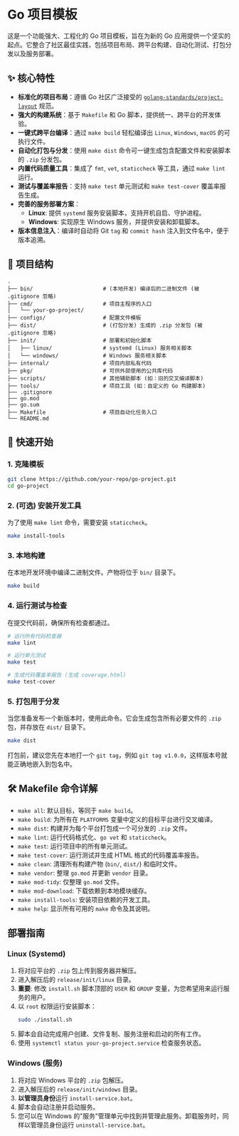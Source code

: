 # Go 项目模板

这是一个功能强大、工程化的 Go 项目模板，旨在为新的 Go 应用提供一个坚实的起点。它整合了社区最佳实践，包括项目布局、跨平台构建、自动化测试、打包分发以及服务部署。

## ✨ 核心特性

- **标准化的项目布局**：遵循 Go 社区广泛接受的 [`golang-standards/project-layout`](https://github.com/golang-standards/project-layout) 规范。
- **强大的构建系统**：基于 `Makefile` 和 Go 脚本，提供统一、跨平台的开发体验。
- **一键式跨平台编译**：通过 `make build` 轻松编译出 `Linux`, `Windows`, `macOS` 的可执行文件。
- **自动化打包与分发**：使用 `make dist` 命令可一键生成包含配置文件和安装脚本的 `.zip` 分发包。
- **内置代码质量工具**：集成了 `fmt`, `vet`, `staticcheck` 等工具，通过 `make lint` 运行。
- **测试与覆盖率报告**：支持 `make test` 单元测试和 `make test-cover` 覆盖率报告生成。
- **完善的服务部署方案**：
    - **Linux**: 提供 `systemd` 服务安装脚本，支持开机自启、守护进程。
    - **Windows**: 实现原生 Windows 服务，并提供安装和卸载脚本。
- **版本信息注入**：编译时自动将 Git `tag` 和 `commit hash` 注入到文件名中，便于版本追溯。

## 📂 项目结构

```
.
├── bin/                      # (本地开发) 编译后的二进制文件 (被 .gitignore 忽略)
├── cmd/                      # 项目主程序的入口
│   └── your-go-project/
├── configs/                  # 配置文件模板
├── dist/                     # (打包分发) 生成的 .zip 分发包 (被 .gitignore 忽略)
├── init/                     # 部署和初始化脚本
│   ├── linux/                # systemd (Linux) 服务相关脚本
│   └── windows/              # Windows 服务相关脚本
├── internal/                 # 项目内部私有代码
├── pkg/                      # 可供外部使用的公共库代码
├── scripts/                  # 其他辅助脚本 (如：旧的交叉编译脚本)
├── tools/                    # 项目工具 (如：自定义的 Go 构建脚本)
├── .gitignore
├── go.mod
├── go.sum
├── Makefile                  # 项目自动化任务入口
└── README.md
```

## 🚀 快速开始

### 1. 克隆模板

```bash
git clone https://github.com/your-repo/go-project.git
cd go-project
```

### 2. (可选) 安装开发工具

为了使用 `make lint` 命令，需要安装 `staticcheck`。
```bash
make install-tools
```

### 3. 本地构建

在本地开发环境中编译二进制文件。产物将位于 `bin/` 目录下。
```bash
make build
```

### 4. 运行测试与检查

在提交代码前，确保所有检查都通过。
```bash
# 运行所有代码检查器
make lint

# 运行单元测试
make test

# 生成代码覆盖率报告 (生成 coverage.html)
make test-cover
```

### 5. 打包用于分发

当您准备发布一个新版本时，使用此命令。它会生成包含所有必要文件的 `.zip` 包，并存放在 `dist/` 目录下。
```bash
make dist
```
打包前，建议您先在本地打一个 `git tag`，例如 `git tag v1.0.0`，这样版本号就能正确地嵌入到包名中。

## 🛠️ Makefile 命令详解

- `make all`: 默认目标，等同于 `make build`。
- `make build`: 为所有在 `PLATFORMS` 变量中定义的目标平台进行交叉编译。
- `make dist`: 构建并为每个平台打包成一个可分发的 `.zip` 文件。
- `make lint`: 运行代码格式化、`go vet` 和 `staticcheck`。
- `make test`: 运行项目中的所有单元测试。
- `make test-cover`: 运行测试并生成 HTML 格式的代码覆盖率报告。
- `make clean`: 清理所有构建产物 (`bin/`, `dist/`) 和临时文件。
- `make vendor`: 整理 `go.mod` 并更新 `vendor` 目录。
- `make mod-tidy`: 仅整理 `go.mod` 文件。
- `make mod-download`: 下载依赖到本地模块缓存。
- `make install-tools`: 安装项目依赖的开发工具。
- `make help`: 显示所有可用的 `make` 命令及其说明。

## 部署指南

### Linux (Systemd)

1.  将对应平台的 `.zip` 包上传到服务器并解压。
2.  进入解压后的 `release/init/linux` 目录。
3.  **重要**: 修改 `install.sh` 脚本顶部的 `USER` 和 `GROUP` 变量，为您希望用来运行服务的用户。
4.  以 `root` 权限运行安装脚本：
    ```bash
    sudo ./install.sh
    ```
5.  脚本会自动完成用户创建、文件复制、服务注册和启动的所有工作。
6.  使用 `systemctl status your-go-project.service` 检查服务状态。

### Windows (服务)

1.  将对应 Windows 平台的 `.zip` 包解压。
2.  进入解压后的 `release/init/windows` 目录。
3.  **以管理员身份**运行 `install-service.bat`。
4.  脚本会自动注册并启动服务。
5.  您可以在 Windows 的"服务"管理单元中找到并管理此服务。卸载服务时，同样以管理员身份运行 `uninstall-service.bat`。
